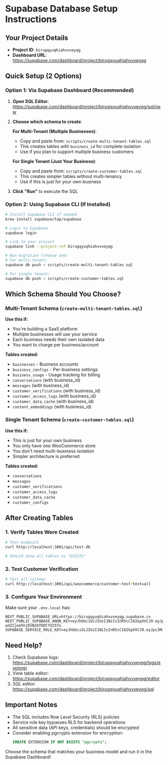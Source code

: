 # Supabase Database Setup Instructions

## Your Project Details
- **Project ID**: `birugqyuqhiahxvxeyqg`
- **Dashboard URL**: https://supabase.com/dashboard/project/birugqyuqhiahxvxeyqg

## Quick Setup (2 Options)

### Option 1: Via Supabase Dashboard (Recommended)

1. **Open SQL Editor**:
   https://supabase.com/dashboard/project/birugqyuqhiahxvxeyqg/sql/new

2. **Choose which schema to create**:

   **For Multi-Tenant (Multiple Businesses)**:
   - Copy and paste from: `scripts/create-multi-tenant-tables.sql`
   - This creates tables with `business_id` for complete isolation
   - Use if you plan to support multiple business customers

   **For Single Tenant (Just Your Business)**:
   - Copy and paste from: `scripts/create-customer-tables.sql`
   - This creates simpler tables without multi-tenancy
   - Use if this is just for your own business

3. **Click "Run"** to execute the SQL

### Option 2: Using Supabase CLI (If Installed)

```bash
# Install Supabase CLI if needed
brew install supabase/tap/supabase

# Login to Supabase
supabase login

# Link to your project
supabase link --project-ref birugqyuqhiahxvxeyqg

# Run migration (choose one)
# For multi-tenant:
supabase db push < scripts/create-multi-tenant-tables.sql

# For single tenant:
supabase db push < scripts/create-customer-tables.sql
```

## Which Schema Should You Choose?

### Multi-Tenant Schema (`create-multi-tenant-tables.sql`)
**Use this if:**
- You're building a SaaS platform
- Multiple businesses will use your service
- Each business needs their own isolated data
- You want to charge per business/account

**Tables created:**
- `businesses` - Business accounts
- `business_configs` - Per-business settings
- `business_usage` - Usage tracking for billing
- `conversations` (with business_id)
- `messages` (with business_id)
- `customer_verifications` (with business_id)
- `customer_access_logs` (with business_id)
- `customer_data_cache` (with business_id)
- `content_embeddings` (with business_id)

### Single Tenant Schema (`create-customer-tables.sql`)
**Use this if:**
- This is just for your own business
- You only have one WooCommerce store
- You don't need multi-business isolation
- Simpler architecture is preferred

**Tables created:**
- `conversations`
- `messages`
- `customer_verifications`
- `customer_access_logs`
- `customer_data_cache`
- `customer_configs`

## After Creating Tables

### 1. Verify Tables Were Created

```bash
# Test endpoint
curl http://localhost:3001/api/test-db

# Should show all tables as "EXISTS"
```

### 2. Test Customer Verification

```bash
# Test all systems
curl http://localhost:3001/api/woocommerce/customer-test?test=all
```

### 3. Configure Your Environment

Make sure your `.env.local` has:
```env
NEXT_PUBLIC_SUPABASE_URL=https://birugqyuqhiahxvxeyqg.supabase.co
NEXT_PUBLIC_SUPABASE_ANON_KEY=eyJhbGciOiJIUzI1NiIsInR5cCI6IkpXVCJ9.eyJpc3MiOiJzdXBhYmFzZSIsInJlZiI6ImJpcnVncXl1cWhpYWh4dnhleXFnIiwicm9sZSI6ImFub24iLCJpYXQiOjE3NTU3ODcxNjQsImV4cCI6MjA3MTM2MzE2NH0.BcI58O5BqlAWTH3nf-adZIjeehhjDVBZmTODCYU25To
SUPABASE_SERVICE_ROLE_KEY=eyJhbGciOiJIUzI1NiIsInR5cCI6IkpXVCJ9.eyJpc3MiOiJzdXBhYmFzZSIsInJlZiI6ImJpcnVncXl1cWhpYWh4dnhleXFnIiwicm9sZSI6InNlcnZpY2Vfcm9sZSIsImlhdCI6MTc1NTc4NzE2NCwiZXhwIjoyMDcxMzYzMTY0fQ.5bw0QlkRgv_PA7iHrpWixvC31d7WZ5VYSR2JZnhsw8s
```

## Need Help?

1. Check Supabase logs: https://supabase.com/dashboard/project/birugqyuqhiahxvxeyqg/logs/explorer
2. View table editor: https://supabase.com/dashboard/project/birugqyuqhiahxvxeyqg/editor
3. SQL editor: https://supabase.com/dashboard/project/birugqyuqhiahxvxeyqg/sql

## Important Notes

- The SQL includes Row Level Security (RLS) policies
- Service role key bypasses RLS for backend operations
- All sensitive data (API keys, credentials) should be encrypted
- Consider enabling pgcrypto extension for encryption:
  ```sql
  CREATE EXTENSION IF NOT EXISTS "pgcrypto";
  ```

Choose the schema that matches your business model and run it in the Supabase Dashboard!